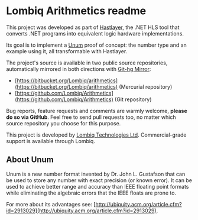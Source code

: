﻿# Lombiq Arithmetics readme



This project was developed as part of [Hastlayer](https://hastlayer.com/), the .NET HLS tool that converts .NET programs into equivalent logic hardware implementations.

Its goal is to implement a [Unum](http://www.johngustafson.net/unums.html) proof of concept: the number type and an example using it, all transformable with Hastlayer.

The project's source is available in two public source repositories, automatically mirrored in both directions with [Git-hg Mirror](https://githgmirror.com):

- [https://bitbucket.org/Lombiq/arithmetics](https://bitbucket.org/Lombiq/arithmetics) (Mercurial repository)
- [https://github.com/Lombiq/Arithmetics](https://github.com/Lombiq/Arithmetics) (Git repository)

Bug reports, feature requests and comments are warmly welcome, **please do so via GitHub**. Feel free to send pull requests too, no matter which source repository you choose for this purpose.

This project is developed by [Lombiq Technologies Ltd](https://lombiq.com/). Commercial-grade support is available through Lombiq.


## About Unum

Unum is a new number format invented by Dr. John L. Gustafson that can be used to store any number with exact precision (or known error). It can be used to achieve better range and accuracy than IEEE floating point formats while eliminating the algebraic errors that the IEEE floats are prone to.

For more about its advantages see: [http://ubiquity.acm.org/article.cfm?id=2913029](http://ubiquity.acm.org/article.cfm?id=2913029).